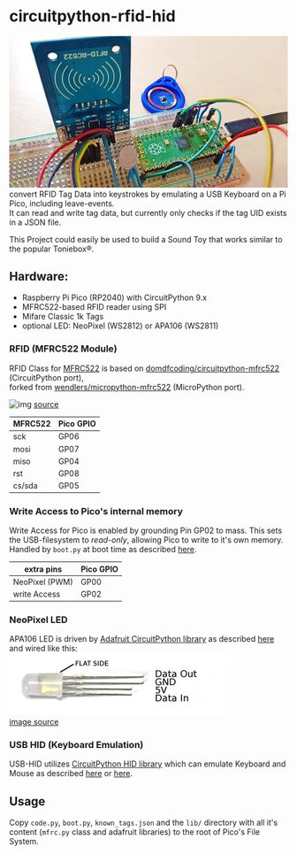 # circuitpython-rfid-hid
![Raspberry Pi Pico with MFRC522-Module on Breadboard](doc/rfid-hid.jpg)
convert RFID Tag Data into keystrokes by emulating a USB Keyboard on a Pi Pico, including leave-events.
<br>It can read and write tag data, but currently only checks if the tag UID exists in a JSON file.

This Project could easily be used to build a Sound Toy that works similar to the popular Toniebox®.

## Hardware: 
- Raspberry Pi Pico (RP2040) with CircuitPython 9.x
- MFRC522-based RFID reader using SPI
- Mifare Classic 1k Tags
- optional LED: NeoPixel (WS2812) or APA106 (WS2811)


### RFID (MFRC522 Module)
RFID Class for [MFRC522](http://www.nxp.com/documents/data_sheet/MFRC522.pdf) is based on [domdfcoding/circuitpython-mfrc522](https://github.com/domdfcoding/circuitpython-mfrc522) (CircuitPython port),
<br>forked from [wendlers/micropython-mfrc522](https://github.com/wendlers/micropython-mfrc522) (MicroPython port).

![img](https://microcontrollerslab.com/wp-content/uploads/2020/01/RC522-RFID-CARD-READERS-Pinout.png) [source](https://microcontrollerslab.com/rc522-rfid-reader-pinout-arduino-interfacing-examples-features/)

| MFRC522   | Pico GPIO |
|-----------|-----------|
| sck       | GP06      |
| mosi      | GP07      |
| miso      | GP04      |
| rst       | GP08      |
| cs/sda    | GP05      |

### Write Access to Pico's internal memory
Write Access for Pico is enabled by grounding Pin GP02 to mass. This sets the USB-filesystem to *read-only*, allowing Pico to write to it's own memory. 
Handled by ``boot.py`` at boot time as described [here](https://learn.adafruit.com/circuitpython-essentials/circuitpython-storage).

| extra pins     | Pico GPIO |
|----------------|-----------|
| NeoPixel (PWM) | GP00      |
| write Access   | GP02      |

### NeoPixel LED
APA106 LED  is driven by [Adafruit CircuitPython library](https://github.com/adafruit/Adafruit_CircuitPython_NeoPixel) as described [here](https://learn.adafruit.com/getting-started-with-raspberry-pi-pico-circuitpython/neopixel-leds)
and wired like this:
![APA106 RGB LED](doc/WS2811_5mm.jpg)
<br>[image source](https://www.espruino.com/WS2811)

### USB HID (Keyboard Emulation)
USB-HID utilizes [CircuitPython HID library](https://github.com/adafruit/Adafruit_CircuitPython_HID)
which can emulate Keyboard and Mouse as described [here](https://learn.adafruit.com/circuitpython-essentials/circuitpython-hid-keyboard-and-mouse) or [here](https://blog.thestaticturtle.fr/getting-started-with-hid-and-the-pi-pico/).


## Usage

Copy ``code.py``, ``boot.py``, ``known_tags.json`` and the ``lib/`` directory with all it's content (``mfrc.py`` class and adafruit libraries) to the root of Pico's File System.
